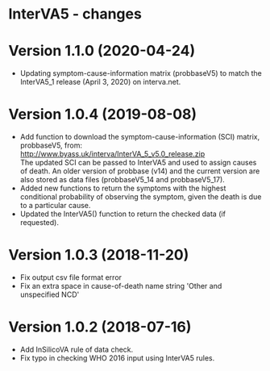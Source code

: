 # InterVA5 - changes

Version 1.1.0 (2020-04-24) 
==========================
* Updating symptom-cause-information matrix (probbaseV5) to match the InterVA5_1
  release (April 3, 2020) on interva.net.


Version 1.0.4 (2019-08-08) 
==========================
* Add function to download the symptom-cause-information (SCI) matrix, probbaseV5, from:
  http://www.byass.uk/interva/InterVA_5_v5.0_release.zip  
  The updated SCI can be passed to InterVA5 and used to assign causes of death.  An older
  version of probbase (v14) and the current version are also stored as data files
  (probbaseV5_14 and probbaseV5_17).
* Added new functions to return the symptoms with the highest conditional probability
  of observing the symptom, given the death is due to a particular cause.
* Updated the InterVA5() function to return the checked data (if requested).

Version 1.0.3 (2018-11-20) 
==========================
* Fix output csv file format error
* Fix an extra space in cause-of-death name string 'Other and unspecified NCD'

Version 1.0.2 (2018-07-16)
==========================
* Add InSilicoVA rule of data check.
* Fix typo in checking WHO 2016 input using InterVA5 rules.
